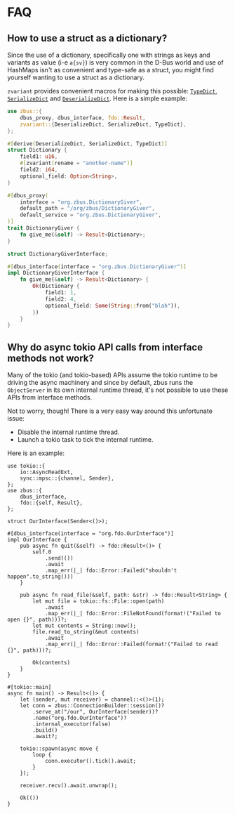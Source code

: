 # FAQ

## How to use a struct as a dictionary?

Since the use of a dictionary, specifically one with strings as keys and variants as value (i-e
`a{sv}`) is very common in the D-Bus world and use of HashMaps isn't as convenient and type-safe as
a struct, you might find yourself wanting to use a struct as a dictionary.

`zvariant` provides convenient macros for making this possible: [`TypeDict`], [`SerializeDict`] and
[`DeserializeDict`]. Here is a simple example:

```rust
use zbus::{
    dbus_proxy, dbus_interface, fdo::Result,
    zvariant::{DeserializeDict, SerializeDict, TypeDict},
};

#[derive(DeserializeDict, SerializeDict, TypeDict)]
struct Dictionary {
    field1: u16,
    #[zvariant(rename = "another-name")]
    field2: i64,
    optional_field: Option<String>,
}

#[dbus_proxy(
    interface = "org.zbus.DictionaryGiver",
    default_path = "/org/zbus/DictionaryGiver",
    default_service = "org.zbus.DictionaryGiver",
)]
trait DictionaryGiver {
    fn give_me(&self) -> Result<Dictionary>;
}

struct DictionaryGiverInterface;

#[dbus_interface(interface = "org.zbus.DictionaryGiver")]
impl DictionaryGiverInterface {
    fn give_me(&self) -> Result<Dictionary> {
        Ok(Dictionary {
            field1: 1,
            field2: 4,
            optional_field: Some(String::from("blah")),
        })
    }
}
```

## Why do async tokio API calls from interface methods not work?

Many of the tokio (and tokio-based) APIs assume the tokio runtime to be driving the async machinery
and since by default, zbus runs the `ObjectServer` in its own internal runtime thread, it's not
possible to use these APIs from interface methods.

Not to worry, though! There is a very easy way around this unfortunate issue:

* Disable the internal runtime thread.
* Launch a tokio task to tick the internal runtime.

Here is an example:

```rust,no_run
use tokio::{
    io::AsyncReadExt,
    sync::mpsc::{channel, Sender},
};
use zbus::{
    dbus_interface,
    fdo::{self, Result},
};

struct OurInterface(Sender<()>);

#[dbus_interface(interface = "org.fdo.OurInterface")]
impl OurInterface {
    pub async fn quit(&self) -> fdo::Result<()> {
        self.0
            .send(())
            .await
            .map_err(|_| fdo::Error::Failed("shouldn't happen".to_string()))
    }

    pub async fn read_file(&self, path: &str) -> fdo::Result<String> {
        let mut file = tokio::fs::File::open(path)
            .await
            .map_err(|_| fdo::Error::FileNotFound(format!("Failed to open {}", path)))?;
        let mut contents = String::new();
        file.read_to_string(&mut contents)
            .await
            .map_err(|_| fdo::Error::Failed(format!("Failed to read {}", path)))?;

        Ok(contents)
    }
}

#[tokio::main]
async fn main() -> Result<()> {
    let (sender, mut receiver) = channel::<()>(1);
    let conn = zbus::ConnectionBuilder::session()?
        .serve_at("/our", OurInterface(sender))?
        .name("org.fdo.OurInterface")?
        .internal_executor(false)
        .build()
        .await?;

    tokio::spawn(async move {
        loop {
            conn.executor().tick().await;
        }
    });

    receiver.recv().await.unwrap();

    Ok(())
}
```

[`TypeDict`]: https://docs.rs/zvariant/3.0.0/zvariant/derive.TypeDict.html
[`SerializeDict`]: https://docs.rs/zvariant/3.0.0/zvariant/derive.SerializeDict.html
[`DeserializeDict`]: https://docs.rs/zvariant/3.0.0/zvariant/derive.DeserializeDict.html
